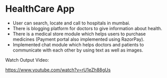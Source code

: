 # HealthCare App

- User can search, locate and call to hospitals in mumbai.
- There is blogging platform for doctors to give information about health.
- There is a medical store module which helps users to purchase medicines (Payment portal also implemented using RazorPay).
- Implemented chat module which helps doctors and patients to communicate with each other by using text as well as images.

Watch Output Video:

https://www.youtube.com/watch?v=rU1eZh88gUs
